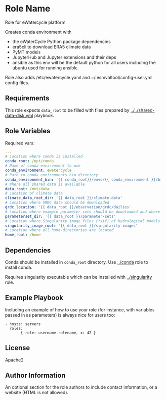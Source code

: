 Role Name
=========

Role for eWatercycle platform

Creates conda environment with

- the eWaterCycle Python package dependencies
- era5cli to download ERA5 climate data
- PyMT models
- JupyterHub and Jupyter extensions and their deps
- ansible as this env will be the default python for all users including the ubuntu used for running ansible.

Role also adds /etc/ewatercycle.yaml and ~/.esmvaltool/config-user.yml config files.

Requirements
------------

This role expects `data_root` to be filled with files prepared by [../../shared-data-disk.yml](../../shared-data-disk.yml) playbook.

Role Variables
--------------

Required vars:

```yaml
---
# Location where conda is installed
conda_root: /opt/conda
# Name of conda environment to use
conda_environment: ewatercycle
# Path to conda environments bin directory
conda_environment_bin: '{{ conda_root}}/envs/{{ conda_environment }}/bin'
# Where all shared data is available
data_root: /mnt/data
# Location of climate data
climate_data_root_dir: '{{ data_root }}/climate-data'
# Location where GRDC data should be downloaded
grdc_location: '{{ data_root }}/observation/grdc/dailies'
# Location where example parameter sets should be downloaded and where any other read-only pararmeter set can be put
parameterset_dir: '{{ data_root }}/parameter-sets'
# Location where Singularity image files (*sif) of hydrological models should be stored
singularity_image_root: '{{ data_root }}/singularity-images'
# Location where all home-directories are located
home_root: /home
```

Dependencies
------------

Conda should be installed in `conda_root` directory. Use [../conda](../conda) role to install conda.

Requires singularity executable which can be installed with [../singularity](../singularity) role.

Example Playbook
----------------

Including an example of how to use your role (for instance, with variables passed in as parameters) is always nice for users too:

    - hosts: servers
      roles:
         - { role: username.rolename, x: 42 }

License
-------

Apache2

Author Information
------------------

An optional section for the role authors to include contact information, or a website (HTML is not allowed).
